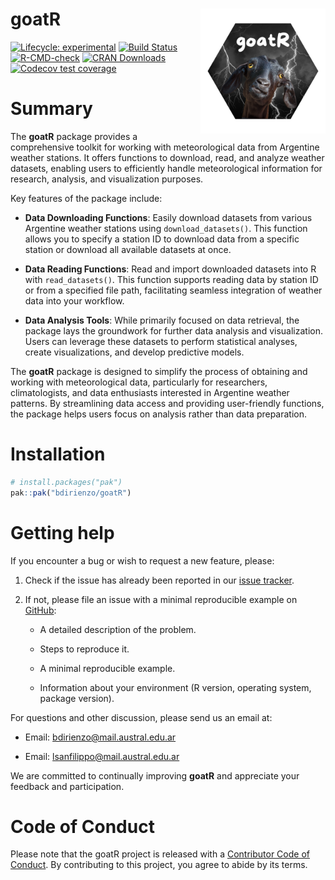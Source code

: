 
<!-- README.md is generated from README.Rmd. Please edit that file -->

# goatR <a href="goatR"><img src="dev/images/GOATR.png" alt="goatR logo" align="right" style="float: right; margin-left: 10px;" width="200"/></a>

<!-- badges: start -->

[![Lifecycle:
experimental](https://img.shields.io/badge/lifecycle-experimental-orange.svg)](https://lifecycle.r-lib.org/articles/stages.html#experimental)
[![Build
Status](https://github.com/bdirienzo/goatR/actions)](https://github.com/bdirienzo/goatR/actions/workflows/R-CMD-check.yaml/badge.svg)
[![R-CMD-check](https://github.com/bdirienzo/goatR/actions/workflows/R-CMD-check.yaml/badge.svg)](https://github.com/bdirienzo/goatR/actions/workflows/R-CMD-check.yaml)
[![CRAN
Downloads](https://cran.r-project.org/package=goatR)](https://cranlogs.r-pkg.org/badges/grand-total/goatR)
[![Codecov test
coverage](https://codecov.io/gh/bdirienzo/goatR/graph/badge.svg)](https://app.codecov.io/gh/bdirienzo/goatR)
<!-- badges: end -->

# Summary

The **goatR** package provides a comprehensive toolkit for working with
meteorological data from Argentine weather stations. It offers functions
to download, read, and analyze weather datasets, enabling users to
efficiently handle meteorological information for research, analysis,
and visualization purposes.

Key features of the package include:

- **Data Downloading Functions**: Easily download datasets from various
  Argentine weather stations using `download_datasets()`. This function
  allows you to specify a station ID to download data from a specific
  station or download all available datasets at once.

- **Data Reading Functions**: Read and import downloaded datasets into R
  with `read_datasets()`. This function supports reading data by station
  ID or from a specified file path, facilitating seamless integration of
  weather data into your workflow.

- **Data Analysis Tools**: While primarily focused on data retrieval,
  the package lays the groundwork for further data analysis and
  visualization. Users can leverage these datasets to perform
  statistical analyses, create visualizations, and develop predictive
  models.

The **goatR** package is designed to simplify the process of obtaining
and working with meteorological data, particularly for researchers,
climatologists, and data enthusiasts interested in Argentine weather
patterns. By streamlining data access and providing user-friendly
functions, the package helps users focus on analysis rather than data
preparation.

# Installation

``` r
# install.packages("pak")
pak::pak("bdirienzo/goatR")
```

# Getting help

If you encounter a bug or wish to request a new feature, please:

1.  Check if the issue has already been reported in our [issue
    tracker](https://github.com/bdirienzo/goatR/issues).

2.  If not, please file an issue with a minimal reproducible example on
    [GitHub](https://github.com/bdirienzo/goatR/issues):

    - A detailed description of the problem.

    - Steps to reproduce it.

    - A minimal reproducible example.

    - Information about your environment (R version, operating system,
      package version).

For questions and other discussion, please send us an email at:

- Email: <bdirienzo@mail.austral.edu.ar>

- Email: <lsanfilippo@mail.austral.edu.ar>

We are committed to continually improving **goatR** and appreciate your
feedback and participation.

# Code of Conduct

Please note that the goatR project is released with a [Contributor Code
of
Conduct](https://contributor-covenant.org/version/2/1/CODE_OF_CONDUCT.html).
By contributing to this project, you agree to abide by its terms.
